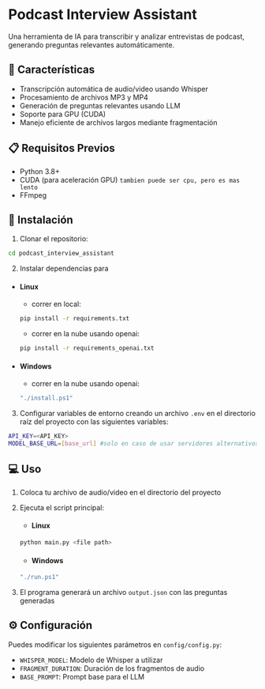 # Podcast Interview Assistant

Una herramienta de IA para transcribir y analizar entrevistas de podcast, generando preguntas relevantes automáticamente.

## 🚀 Características

- Transcripción automática de audio/video usando Whisper
- Procesamiento de archivos MP3 y MP4
- Generación de preguntas relevantes usando LLM
- Soporte para GPU (CUDA)
- Manejo eficiente de archivos largos mediante fragmentación

## 📋 Requisitos Previos

- Python 3.8+
- CUDA (para aceleración GPU) 
`tambien puede ser cpu, pero es mas lento`
- FFmpeg

## 🔧 Instalación

1. Clonar el repositorio:
```bash
cd podcast_interview_assistant
```

2. Instalar dependencias para 
- #### Linux
    - correr en local:
    ```bash
    pip install -r requirements.txt
    ```
    - correr en la nube usando openai:
    ```bash
    pip install -r requirements_openai.txt
    ```
- #### Windows
    - correr en la nube usando openai:
    ```powershell
    "./install.ps1"
    ```
3. Configurar variables de entorno creando un archivo `.env` en el directorio raíz del proyecto con las siguientes variables:

```bash
API_KEY=<API_KEY>
MODEL_BASE_URL=[base_url] #solo en caso de usar servidores alternativos o locales, como ollama o deepseek
```

## 💻 Uso

1. Coloca tu archivo de audio/video en el directorio del proyecto
2. Ejecuta el script principal:
    - #### Linux
    
    ```bash
    python main.py <file path>
    ```
    - #### Windows
    ```powershell
    "./run.ps1"
    ```

3. El programa generará un archivo `output.json` con las preguntas generadas

## ⚙️ Configuración

Puedes modificar los siguientes parámetros en `config/config.py`:
- `WHISPER_MODEL`: Modelo de Whisper a utilizar
- `FRAGMENT_DURATION`: Duración de los fragmentos de audio
- `BASE_PROMPT`: Prompt base para el LLM


